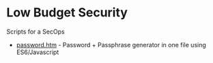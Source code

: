 # Low Budget Security

Scripts for a SecOps
* [password.htm](./password.htm) - Password + Passphrase generator in one file using ES6/Javascript
